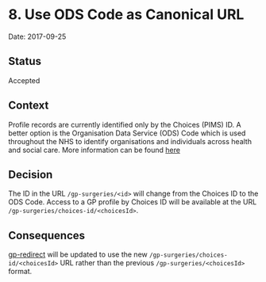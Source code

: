 # 8. Use ODS Code as Canonical URL

Date: 2017-09-25

## Status

Accepted

## Context

Profile records are currently identified only by the Choices (PIMS) ID.
A better option is the Organisation Data Service (ODS) Code which is used throughout the NHS to identify organisations and individuals across health and social care.
More information can be found [here](https://digital.nhs.uk/organisation-data-service)

## Decision

The ID in the URL `/gp-surgeries/<id>` will change from the Choices ID to the ODS Code.
Access to a GP profile by Choices ID will be available at the URL `/gp-surgeries/choices-id/<choicesId>`.

## Consequences

[gp-redirect](https://github.com/nhsuk/gp-redirect) will be updated to use the new `/gp-surgeries/choices-id/<choicesId>` URL rather than the previous `/gp-surgeries/<choicesId>` format.

